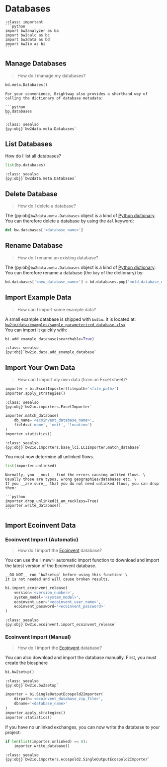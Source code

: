 # Databases

````{admonition} Prerequisites
:class: important
```python
import bw2analyzer as ba
import bw2calc as bc
import bw2data as bd
import bw2io as bi
```
````

## Manage Databases

> How do I manage my databases?

```python
bd.meta.Databases()
```

````{note}
For your convenience, Brightway also provides a shorthand way of calling the dictionary of database metadata:

```python
bp.databases
```

````


```{admonition} API Documentation
:class: seealso
{py:obj}`bw2data.meta.Databases`
```

## List Databases

How do I list all databases?

```python
list(bp.databases)
```

```{admonition} API Documentation
:class: seealso
{py:obj}`bw2data.meta.Databases`
```

## Delete Database

> How do I delete a database?

The {py:obj}`bw2data.meta.Databases` object is a kind of [Python dictionary](https://docs.python.org/3/tutorial/datastructures.html#dictionaries). You can therefore delete a database by using the `del` keyword:

```python
del bw.databases['<database_name>']
```

## Rename Database

> How do I rename an existing database?

The {py:obj}`bw2data.meta.Databases` object is a kind of [Python dictionary](https://docs.python.org/3/tutorial/datastructures.html#dictionaries). You can therefore rename a database (the `key` of the dictionary) by:

```python
bd.databases['<new_database_name>'] = bd.databases.pop('<old_database_name>')
```

## Import Example Data

> How can I import some example data?

A small example database is shipped with `bw2io`. It is located at: \
[`bw2io/data/examples/sample_parameterized_database.xlsx`](https://github.com/brightway-lca/brightway2-io/blob/main/bw2io/data/examples/sample_parameterized_database.xlsx). \
You can import it quickly with:

```python
bi.add_example_database(searchable=True)
```

```{admonition} API Documentation
:class: seealso
{py:obj}`bw2io.data.add_example_database`
```


## Import Your Own Data

> How can I import my own data (from an Excel sheet)?

```python
importer = bi.ExcelImporter(filepath='<file_path>')
importer.apply_strategies()
```

```{admonition} API Documentation
:class: seealso
{py:obj}`bw2io.importers.ExcelImporter`
```

```python
importer.match_database(
    db_name='<ecoinvent_database_name>',
    fields=('name', 'unit', 'location')
)
importer.statistics()
```

```{admonition} API Documentation
:class: seealso
{py:obj}`bw2io.importers.base_lci.LCIImporter.match_database`
```

You must now determine all unlinked flows.

```python
list(importer.unlinked)
```

````{note}
Normally, you __must__ find the errors causing unliked flows. \
Usually those are typos, wrong geographies/databases etc. \
If you __are sure__ that you do not need unlinked flows, you can drop them:

```python
importer.drop_unlinked(i_am_reckless=True)
importer.write_database()
```
````

## Import Ecoinvent Data

### Ecoinvent Import (Automatic)

> How do I import the [Ecoinvent](https://ecoinvent.org) database?

You can use the ✨new✨ automatic import function to download and import the latest version of the Ecoinvent database.

```{warning}
__DO NOT__ run `bw2setup` before using this function! \
It is not needed and will cause broken results.
```

```python
bi.import_ecoinvent_release(
    version='<version_number>',
    system_model='<system_model>',
    ecoinvent_user='<ecoinvent_user_name>',
    ecoinvent_password='<ecoinvent_password>'
)
```

```{admonition} API Documentation
:class: seealso
{py:obj}`bw2io.ecoinvent.import_ecoinvent_release`
```

### Ecoinvent Import (Manual)

> How do I import the [Ecoinvent](https://ecoinvent.org) database?

You can also download and import the database manually. First, you must create the biosphere 

```python
bi.bw2setup()
```

```{admonition} API Documentation
:class: seealso
{py:obj}`bw2io.bw2setup`
```

```python
importer = bi.SingleOutputEcospold2Importer(
    dirpath='<ecoinvent_database_zip_file>',
    dbname='<database_name>'
)
importer.apply_strategies()
importer.statistics()
```
If you have no unlinked exchanges, you can now write the database to your project:

```python
if len(list(importer.unlinked) == 0):
    importer.write_database()
```

```{admonition} API Documentation
:class: seealso
{py:obj}`bw2io.importers.ecospold2.SingleOutputEcospold2Importer`
```



